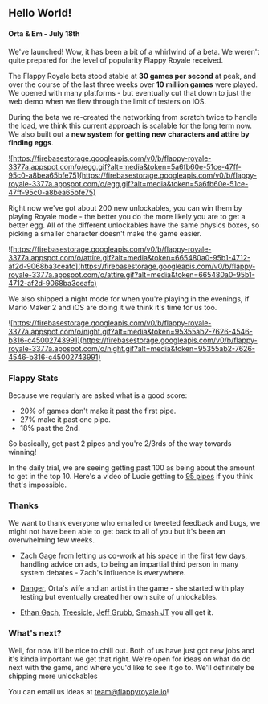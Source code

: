 [//]: # "Making changes to a post? To preview: restart the server, and invalidate the cache for the news page"

## Hello World!

#### Orta & Em - July 18th

We've launched! Wow, it has been a bit of a whirlwind of a beta. We weren't quite prepared for the level of popularity
Flappy Royale received.

The Flappy Royale beta stood stable at **30 games per second** at peak, and over the course of the last three weeks over
**10 million games** were played. We opened with many platforms - but eventually cut that down to just the web demo when
we flew through the limit of testers on iOS.

During the beta we re-created the networking from scratch twice to handle the load, we think this current approach is
scalable for the long term now. We also built out a **new system for getting new characters and attire by finding
eggs**.

![https://firebasestorage.googleapis.com/v0/b/flappy-royale-3377a.appspot.com/o/egg.gif?alt=media&token=5a6fb60e-51ce-47ff-95c0-a8bea65bfe75](https://firebasestorage.googleapis.com/v0/b/flappy-royale-3377a.appspot.com/o/egg.gif?alt=media&token=5a6fb60e-51ce-47ff-95c0-a8bea65bfe75)

Right now we've got about 200 new unlockables, you can win them by playing Royale mode - the better you do the more
likely you are to get a better egg. All of the different unlockables have the same physics boxes, so picking a smaller
character doesn't make the game easier.

![https://firebasestorage.googleapis.com/v0/b/flappy-royale-3377a.appspot.com/o/attire.gif?alt=media&token=665480a0-95b1-4712-af2d-9068ba3ceafc](https://firebasestorage.googleapis.com/v0/b/flappy-royale-3377a.appspot.com/o/attire.gif?alt=media&token=665480a0-95b1-4712-af2d-9068ba3ceafc)

We also shipped a night mode for when you're playing in the evenings, if Mario Maker 2 and iOS are doing it we think
it's time for us too.

![https://firebasestorage.googleapis.com/v0/b/flappy-royale-3377a.appspot.com/o/night.gif?alt=media&token=95355ab2-7626-4546-b316-c45002743991](https://firebasestorage.googleapis.com/v0/b/flappy-royale-3377a.appspot.com/o/night.gif?alt=media&token=95355ab2-7626-4546-b316-c45002743991)

### Flappy Stats

Because we regularly are asked what is a good score:

-   20% of games don't make it past the first pipe.
-   27% make it past one pipe.
-   18% past the 2nd.

So basically, get past 2 pipes and you're 2/3rds of the way towards winning!

In the daily trial, we are seeing getting past 100 as being about the amount to get in the top 10. Here's a video of
Lucie getting to [95 pipes](https://www.youtube.com/watch?v=1H_nKIagcpM) if you think that's impossible.

### Thanks

We want to thank everyone who emailed or tweeted feedback and bugs, we might not have been able to get back to all of
you but it's been an overwhelming few weeks.

-   [Zach Gage](https://twitter.com/helvetica) from letting us co-work at his space in the first few days, handling
    advice on ads, to being an impartial third person in many system debates - Zach's influence is everywhere.

-   [Danger](https://www.instagram.com/gemmamcshane/), Orta's wife and an artist in the game - she started with play
    testing but eventually created her own suite of unlockables.

-   [Ethan Gach](https://kotaku.com/there-s-a-flappy-bird-battle-royale-game-now-and-it-s-1835918626),
    [Treesicle](https://www.youtube.com/watch?v=DA8ttZBvXzc&t=5s),
    [Jeff Grubb](https://venturebeat.com/2019/07/15/5-years-later-flappy-bird-is-still-the-best-mobile-game/),
    [Smash JT](https://www.youtube.com/watch?v=vuPNSVj161Q) you all get it.

### What's next?

Well, for now it'll be nice to chill out. Both of us have just got new jobs and it's kinda important we get that right.
We're open for ideas on what do do next with the game, and where you'd like to see it go to. We'll definitely be
shipping more unlockables

You can email us ideas at [team@flappyroyale.io](mailto:team@flappyroyale.io)!
